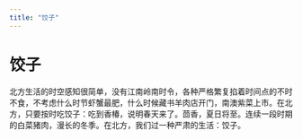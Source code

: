 ```yaml
---
title: "饺子"
---
```

# 饺子

北方生活的时空感知很简单，没有江南岭南时令，各种严格繁复掐着时间点的不时不食，不考虑什么时节虾蟹最肥，什么时候藏书羊肉店开门，南澳紫菜上市。在北方，只要按时吃饺子：吃到香椿，说明春天来了。茴香，夏日将至。连续一段时期的白菜猪肉，漫长的冬季。在北方，我们过一种严肃的生活：饺子。

